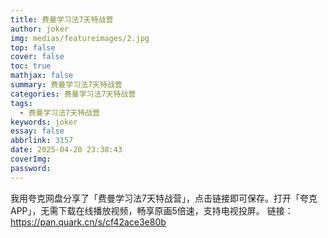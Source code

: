 ```yaml
---
title: 费曼学习法7天特战营
author: joker
img: medias/featureimages/2.jpg
top: false
cover: false
toc: true
mathjax: false
summary: 费曼学习法7天特战营
categories: 费曼学习法7天特战营
tags:
  - 费曼学习法7天特战营
keywords: joker
essay: false
abbrlink: 3157
date: 2025-04-20 23:38:43
coverImg:
password:
---
```


我用夸克网盘分享了「费曼学习法7天特战营」，点击链接即可保存。打开「夸克APP」，无需下载在线播放视频，畅享原画5倍速，支持电视投屏。
链接：https://pan.quark.cn/s/cf42ace3e80b
